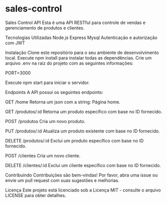 # sales-control
Sales Control API
Esta é uma API RESTful para controle de vendas e gerenciamento de produtos e clientes.

Tecnologias Utilizadas
Node.js
Express
Mysql
Autenticação e autorização com JWT

Instalação
Clone este repositório para o seu ambiente de desenvolvimento local.
Execute npm install para instalar todas as dependências.
Crie um arquivo .env na raiz do projeto com as seguintes informações:

PORT=3000

Execute npm start para iniciar o servidor.

Endpoints
A API possui os seguintes endpoints:

GET /home
Retorna um json com a string: Página home.

GET /produtos/:id
Retorna um produto específico com base no ID fornecido.

POST /produtos
Cria um novo produto.

PUT /produtos/:id
Atualiza um produto existente com base no ID fornecido.

DELETE /produtos/:id
Exclui um produto específico com base no ID fornecido.


POST /clientes
Cria um novo cliente.


DELETE /clientes/:id
Exclui um cliente específico com base no ID fornecido.


Contribuindo
Contribuições são bem-vindas! Por favor, abra uma issue ou envie um pull request com suas sugestões e melhorias.

Licença
Este projeto está licenciado sob a Licença MIT - consulte o arquivo LICENSE para obter detalhes.





